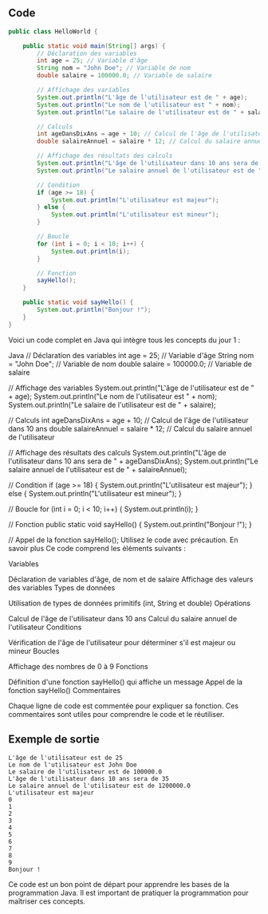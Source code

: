 ##  Code

```java
public class HelloWorld {

    public static void main(String[] args) {
        // Déclaration des variables
        int age = 25; // Variable d'âge
        String nom = "John Doe"; // Variable de nom
        double salaire = 100000.0; // Variable de salaire

        // Affichage des variables
        System.out.println("L'âge de l'utilisateur est de " + age);
        System.out.println("Le nom de l'utilisateur est " + nom);
        System.out.println("Le salaire de l'utilisateur est de " + salaire);

        // Calculs
        int ageDansDixAns = age + 10; // Calcul de l'âge de l'utilisateur dans 10 ans
        double salaireAnnuel = salaire * 12; // Calcul du salaire annuel de l'utilisateur

        // Affichage des résultats des calculs
        System.out.println("L'âge de l'utilisateur dans 10 ans sera de " + ageDansDixAns);
        System.out.println("Le salaire annuel de l'utilisateur est de " + salaireAnnuel);

        // Condition
        if (age >= 18) {
            System.out.println("L'utilisateur est majeur");
        } else {
            System.out.println("L'utilisateur est mineur");
        }

        // Boucle
        for (int i = 0; i < 10; i++) {
            System.out.println(i);
        }

        // Fonction
        sayHello();
    }

    public static void sayHello() {
        System.out.println("Bonjour !");
    }
}

```


Voici un code complet en Java qui intègre tous les concepts du jour 1 :

Java
// Déclaration des variables
int age = 25; // Variable d'âge
String nom = "John Doe"; // Variable de nom
double salaire = 100000.0; // Variable de salaire

// Affichage des variables
System.out.println("L'âge de l'utilisateur est de " + age);
System.out.println("Le nom de l'utilisateur est " + nom);
System.out.println("Le salaire de l'utilisateur est de " + salaire);

// Calculs
int ageDansDixAns = age + 10; // Calcul de l'âge de l'utilisateur dans 10 ans
double salaireAnnuel = salaire * 12; // Calcul du salaire annuel de l'utilisateur

// Affichage des résultats des calculs
System.out.println("L'âge de l'utilisateur dans 10 ans sera de " + ageDansDixAns);
System.out.println("Le salaire annuel de l'utilisateur est de " + salaireAnnuel);

// Condition
if (age >= 18) {
    System.out.println("L'utilisateur est majeur");
} else {
    System.out.println("L'utilisateur est mineur");
}

// Boucle
for (int i = 0; i < 10; i++) {
    System.out.println(i);
}

// Fonction
public static void sayHello() {
    System.out.println("Bonjour !");
}

// Appel de la fonction
sayHello();
Utilisez le code avec précaution. En savoir plus
Ce code comprend les éléments suivants :

Variables

Déclaration de variables d'âge, de nom et de salaire
Affichage des valeurs des variables
Types de données

Utilisation de types de données primitifs (int, String et double)
Opérations

Calcul de l'âge de l'utilisateur dans 10 ans
Calcul du salaire annuel de l'utilisateur
Conditions

Vérification de l'âge de l'utilisateur pour déterminer s'il est majeur ou mineur
Boucles

Affichage des nombres de 0 à 9
Fonctions

Définition d'une fonction sayHello() qui affiche un message
Appel de la fonction sayHello()
Commentaires

Chaque ligne de code est commentée pour expliquer sa fonction. Ces commentaires sont utiles pour comprendre le code et le réutiliser.


## Exemple de sortie

```
L'âge de l'utilisateur est de 25
Le nom de l'utilisateur est John Doe
Le salaire de l'utilisateur est de 100000.0
L'âge de l'utilisateur dans 10 ans sera de 35
Le salaire annuel de l'utilisateur est de 1200000.0
L'utilisateur est majeur
0
1
2
3
4
5
6
7
8
9
Bonjour !
```

Ce code est un bon point de départ pour apprendre les bases de la programmation Java. Il est important de pratiquer la programmation pour maîtriser ces concepts.
